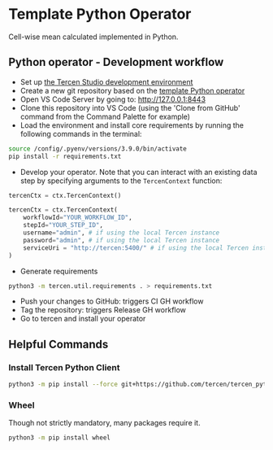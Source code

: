 
# Template Python Operator

Cell-wise mean calculated implemented in Python.

## Python operator - Development workflow

* Set up [the Tercen Studio development environment](https://github.com/tercen/tercen_studio)
* Create a new git repository based on the [template Python operator](https://github.com/tercen/template-python-operator)
* Open VS Code Server by going to: http://127.0.0.1:8443
* Clone this repository into VS Code (using the 'Clone from GitHub' command from the Command Palette for example)
* Load the environment and install core requirements by running the following commands in the terminal:

```bash
source /config/.pyenv/versions/3.9.0/bin/activate
pip install -r requirements.txt
```

* Develop your operator. Note that you can interact with an existing data step by specifying arguments to the `TercenContext` function:

```python
tercenCtx = ctx.TercenContext()
```

```python
tercenCtx = ctx.TercenContext(
    workflowId="YOUR_WORKFLOW_ID",
    stepId="YOUR_STEP_ID",
    username="admin", # if using the local Tercen instance
    password="admin", # if using the local Tercen instance
    serviceUri = "http://tercen:5400/" # if using the local Tercen instance 
)
```

* Generate requirements

```bash
python3 -m tercen.util.requirements . > requirements.txt
```

* Push your changes to GitHub: triggers CI GH workflow
* Tag the repository: triggers Release GH workflow
* Go to tercen and install your operator


## Helpful Commands

### Install Tercen Python Client

```bash
python3 -m pip install --force git+https://github.com/tercen/tercen_python_client@0.7.1
```

### Wheel

Though not strictly mandatory, many packages require it.

```bash
python3 -m pip install wheel
```

